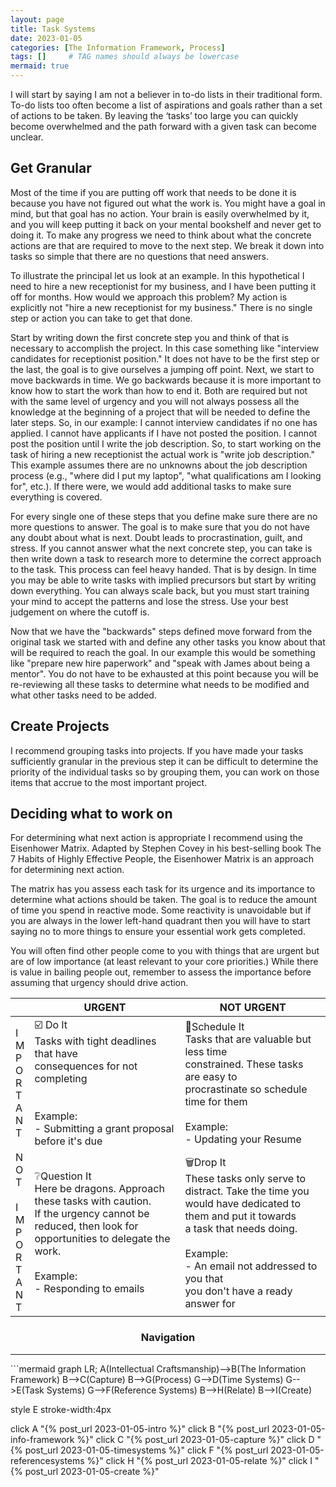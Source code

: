 ```yaml
---
layout: page
title: Task Systems
date: 2023-01-05
categories: [The Information Framework, Process]
tags: []     # TAG names should always be lowercase
mermaid: true
---
```

I will start by saying I am not a believer in to-do lists in their traditional form. To-do lists too often become a list of aspirations and goals rather than a set of actions to be taken. By leaving the ‘tasks’ too large you can quickly become overwhelmed and the path forward with a given task can become unclear.

## Get Granular
Most of the time if you are putting off work that needs to be done it is because you have not figured out what the work is. You might have a goal in mind, but that goal has no action. Your brain is easily overwhelmed by it, and you will keep putting it back on your mental bookshelf and never get to doing it. To make any progress we need to think about what the concrete actions are that are required to move to the next step. We break it down into tasks so simple that there are no questions that need answers.

To illustrate the principal let us look at an example. In this hypothetical I need to hire a new receptionist for my business, and I have been putting it off for months. How would we approach this problem? My action is explicitly not "hire a new receptionist for my business." There is no single step or action you can take to get that done.

Start by writing down the first concrete step you and think of that is necessary to accomplish the project. In this case something like "interview candidates for receptionist position." It does not have to be the first step or the last, the goal is to give ourselves a jumping off point. Next, we start to move backwards in time. We go backwards because it is more important to know how to start the work than how to end it. Both are required but not with the same level of urgency and you will not always possess all the knowledge at the beginning of a project that will be needed to define the later steps. So, in our example: I cannot interview candidates if no one has applied. I cannot have applicants if I have not posted the position. I cannot post the position until I write the job description. So, to start working on the task of hiring a new receptionist the actual work is "write job description." This example assumes there are no unknowns about the job description process (e.g., "where did I put my laptop", "what qualifications am I looking for", etc.). If there were, we would add additional tasks to make sure everything is covered. 

For every single one of these steps that you define make sure there are no more questions to answer. The goal is to make sure that you do not have any doubt about what is next. Doubt leads to procrastination, guilt, and stress. If you cannot answer what the next concrete step, you can take is then write down a task to research more to determine the correct approach to the task. This process can feel heavy handed. That is by design. In time you may be able to write tasks with implied precursors but start by writing down everything. You can always scale back, but you must start training your mind to accept the patterns and lose the stress. Use your best judgement on where the cutoff is. 

Now that we have the "backwards" steps defined move forward from the original task we started with and define any other tasks you know about that will be required to reach the goal. In our example this would be something like "prepare new hire paperwork" and "speak with James about being a mentor". You do not have to be exhausted at this point because you will be re-reviewing all these tasks to determine what needs to be modified and what other tasks need to be added.

## Create Projects
I recommend grouping tasks into projects. If you have made your tasks sufficiently granular in the previous step it can be difficult to determine the priority of the individual tasks so by grouping them, you can work on those items that accrue to the most important project.

## Deciding what to work on
For determining what next action is appropriate I recommend using the Eisenhower Matrix. Adapted by Stephen Covey in his best-selling book The 7 Habits of Highly Effective People, the Eisenhower Matrix is an approach for determining next action.

The matrix has you assess each task for its urgence and its importance to determine what actions should be taken. The goal is to reduce the amount of time you spend in reactive mode. Some reactivity is unavoidable but if you are always in the lower left-hand quadrant then you will have to start saying no to more things to ensure your essential work gets completed.

You will often find other people come to you with things that are urgent but are of low importance (at least relevant to your core priorities.) While there is value in bailing people out, remember to assess the importance before assuming that urgency should drive action.


| | URGENT | NOT URGENT |
|------|--------|----------|
| I<br/>M<br/>P<br/>O<br/>R<br/>T<br/>A<br/>N<br/>T |☑️ Do It <br/> Tasks with tight deadlines that have<br/> consequences for not completing <br/> <br/> <br/> Example:<br/> - Submitting a grant proposal before it's due | 📅Schedule It <br/> Tasks that are valuable but less time <br/> constrained. These tasks are easy to <br/> procrastinate so schedule time for them <br/><br/> Example:<br/> - Updating your Resume|
| N<br/>O<br/>T<br/><br/>I<br/>M<br/>P<br/>O<br/>R<br/>T<br/>A<br/>N<br/>T |❔Question It <br/>Here be dragons. Approach these tasks with caution. <br/> If the urgency cannot be reduced, then look for <br/> opportunities to delegate the work. <br/><br/>Example:<br/> - Responding to emails | 🗑️Drop It <br/>These tasks only serve to distract. Take the time you <br/> would have dedicated to them and put it towards <br/> a task that needs doing.<br/><br/>Example:<br/>- An email not addressed to you that <br/>you don't have a ready answer for|

<center><h3>Navigation</h3></center>
<hr/>
```mermaid
graph LR;
  A(Intellectual Craftsmanship)-->B(The Information Framework)
  B-->C(Capture)
  B-->G(Process)
  G-->D(Time Systems)
  G-->E(Task Systems)
  G-->F(Reference Systems)
  B-->H(Relate)
  B-->I(Create)

  style E stroke-width:4px

  click A "{% post_url 2023-01-05-intro %}"
  click B "{% post_url 2023-01-05-info-framework %}"
  click C "{% post_url 2023-01-05-capture %}"
  click D "{% post_url 2023-01-05-timesystems %}"
  click F "{% post_url 2023-01-05-referencesystems %}"
  click H "{% post_url 2023-01-05-relate %}"
  click I "{% post_url 2023-01-05-create %}"
```